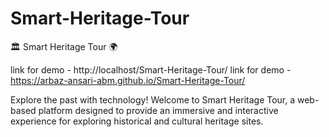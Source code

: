 # Smart-Heritage-Tour
🏛️ Smart Heritage Tour 🌍 

link for demo - http://localhost/Smart-Heritage-Tour/
link for demo - https://arbaz-ansari-abm.github.io/Smart-Heritage-Tour/

Explore the past with technology!  Welcome to Smart Heritage Tour, a web-based platform designed to provide an immersive and interactive experience for exploring historical and cultural heritage sites.
